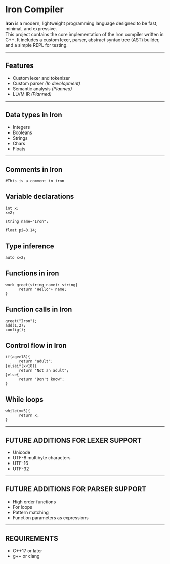 # Iron Compiler

**Iron** is a modern, lightweight programming language designed to be fast, minimal, and expressive.  
This project contains the core implementation of the Iron compiler written in C++. It includes a custom lexer, parser, abstract syntax tree (AST) builder, and a simple REPL for testing.

---

## Features

- Custom lexer and tokenizer
- Custom parser *(In development)*
- Semantic analysis *(Planned)*
- LLVM IR *(Planned)*

---

## Data types in Iron

- Integers
- Booleans
- Strings
- Chars
- Floats 

---

## Comments in Iron

```
#This is a comment in iron
```

## Variable declarations 
```
int x;
x=2;

string name="Iron";

float pi=3.14;
```

## Type inference
```
auto x=2;
```

## Functions in iron
```
work greet(string name): string{
      return "Hello"+ name;
}
```

## Function calls in Iron
```
greet("Iron");
add(1,2);
config();
```
## Control flow in Iron
```
if(age>18){
      return "adult";
}elseif(x<18){
      return "Not an adult";
}else{
      return "Don't know";
}
```

## While loops
```
while(x>5){
      return x;
}
```
---
## FUTURE ADDITIONS FOR LEXER SUPPORT

- Unicode
- UTF-8 multibyte characters 
- UTF-16 
- UTF-32

---
## FUTURE ADDITIONS FOR PARSER SUPPORT

- High order functions
- For loops
- Pattern matching
- Function parameters as expressions


---
## REQUIREMENTS 

- C++17 or later
- g++ or clang 
